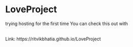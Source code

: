 # LoveProject
trying hosting for the first time
You can check this out with 

<br>
Link: https://ritvikbhatia.github.io/LoveProject
